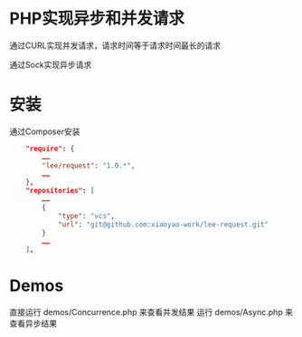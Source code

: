 # PHP实现异步和并发请求

  通过CURL实现并发请求，请求时间等于请求时间最长的请求

  通过Sock实现异步请求

# 安装
  通过Composer安装
```json
    "require": {
        ……
        "lee/request": "1.0.*",
        ……
    },
    "repositories": [
        ……
        {
            "type": "vcs",
            "url": "git@github.com:xiaoyao-work/lee-request.git"
        }
        ……
    ],
```

# Demos
  直接运行 demos/Concurrence.php 来查看并发结果
  运行 demos/Async.php 来查看异步结果
